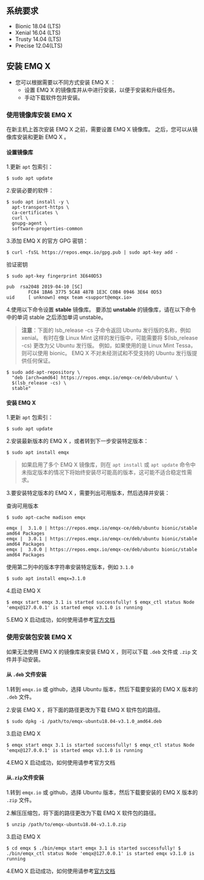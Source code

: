 

## 系统要求

- Bionic 18.04 (LTS)
- Xenial 16.04 (LTS)
- Trusty 14.04 (LTS)
- Precise 12.04(LTS)

## 安装 EMQ X 

- 您可以根据需要以不同方式安装 EMQ X ：
  - 设置 EMQ X 的镜像库并从中进行安装，以便于安装和升级任务。 
  - 手动下载软件包并安装。 

### 使用镜像库安装 EMQ X 

在新主机上首次安装 EMQ X 之前，需要设置 EMQ X 镜像库。 之后，您可以从镜像库安装和更新 EMQ X 。

#### 设置镜像库

1.更新 `apt` 包索引：

```
$ sudo apt update
```

2.安装必要的软件：

```
$ sudo apt install -y \
  apt-transport-https \
  ca-certificates \
  curl \
  gnupg-agent \
  software-properties-common
```

3.添加 EMQ X 的官方 GPG 密钥：

```
$ curl -fsSL https://repos.emqx.io/gpg.pub | sudo apt-key add -
```

验证密钥

```
$ sudo apt-key fingerprint 3E640D53

pub  rsa2048 2019-04-10 [SC]
        FC84 1BA6 3775 5CA8 487B 1E3C C0B4 0946 3E64 0D53
uid     [ unknown] emqx team <support@emqx.io>
```

4.使用以下命令设置 **stable** 镜像库。 要添加 **unstable** 的镜像库，请在以下命令中的单词 stable 之后添加单词 unstable。

> **注意**：下面的 lsb_release -cs 子命令返回 Ubuntu 发行版的名称，例如 xenial。 有时在像 Linux Mint 这样的发行版中，可能需要将 $(lsb_release -cs) 更改为父 Ubuntu 发行版。 例如，如果使用的是 Linux Mint Tessa，则可以使用 bionic。  EMQ X 不对未经测试和不受支持的 Ubuntu 发行版提供任何保证。

```
$ sudo add-apt-repository \
  "deb [arch=amd64] https://repos.emqx.io/emqx-ce/deb/ubuntu/ \
  $(lsb_release -cs) \
  stable"
```

#### 安装 EMQ X 

1.更新 `apt` 包索引：

```
$ sudo apt update
```

2.安装最新版本的 EMQ X ，或者转到下一步安装特定版本：

```
$ sudo apt install emqx
```

> 如果启用了多个 EMQ X 镜像库，则在 `apt install` 或 `apt update` 命令中未指定版本的情况下将始终安装尽可能高的版本，这可能不适合稳定性需求。

3.要安装特定版本的 EMQ X ，需要列出可用版本，然后选择并安装：

查询可用版本

```
$ sudo apt-cache madison emqx

emqx |  3.1.0 | https://repos.emqx.io/emqx-ce/deb/ubuntu bionic/stable amd64 Packages
emqx |  3.0.1 | https://repos.emqx.io/emqx-ce/deb/ubuntu bionic/stable amd64 Packages
emqx |  3.0.0 | https://repos.emqx.io/emqx-ce/deb/ubuntu bionic/stable amd64 Packages
```

使用第二列中的版本字符串安装特定版本，例如 `3.1.0`

```
$ sudo apt install emqx=3.1.0 
```

4.启动 EMQ X 

```
$ emqx start emqx 3.1 is started successfully! $ emqx_ctl status Node 'emqx@127.0.0.1' is started emqx v3.1.0 is running 
```

5.EMQ X 启动成功，如何使用请参考[官方文档](https://developer.emqx.io/docs/broker/v3/cn/getstarted.html)



### 使用安装包安装 EMQ X 

如果无法使用 EMQ X 的镜像库来安装 EMQ X ，则可以下载 `.deb` 文件或 `.zip` 文件并手动安装。

#### 从 `.deb` 文件安装

1.转到  `emqx.io`  或  github，选择 Ubuntu 版本，然后下载要安装的 EMQ X 版本的 `.deb` 文件。

2.安装 EMQ X ，将下面的路径更改为下载 EMQ X 软件包的路径。

```
$ sudo dpkg -i /path/to/emqx-ubuntu18.04-v3.1.0_amd64.deb 
```

3.启动 EMQ X 

```
$ emqx start emqx 3.1 is started successfully! $ emqx_ctl status Node 'emqx@127.0.0.1' is started emqx v3.1.0 is running 
```

4.EMQ X 启动成功，如何使用请参考官方文档

####  

#### 从`.zip`文件安装

1.转到  `emqx.io`  或  github，选择 Ubuntu 版本，然后下载要安装的 EMQ X 版本的 `.zip` 文件。

2.解压压缩包，将下面的路径更改为下载 EMQ X 软件包的路径。

```
$ unzip /path/to/emqx-ubuntu18.04-v3.1.0.zip 
```

3.启动 EMQ X 

```
$ cd emqx $ ./bin/emqx start emqx 3.1 is started successfully! $ ./bin/emqx_ctl status Node 'emqx@127.0.0.1' is started emqx v3.1.0 is running 
```

4.EMQ X 启动成功，如何使用请参考[官方文档](https://developer.emqx.io/docs/broker/v3/cn/getstarted.html)

